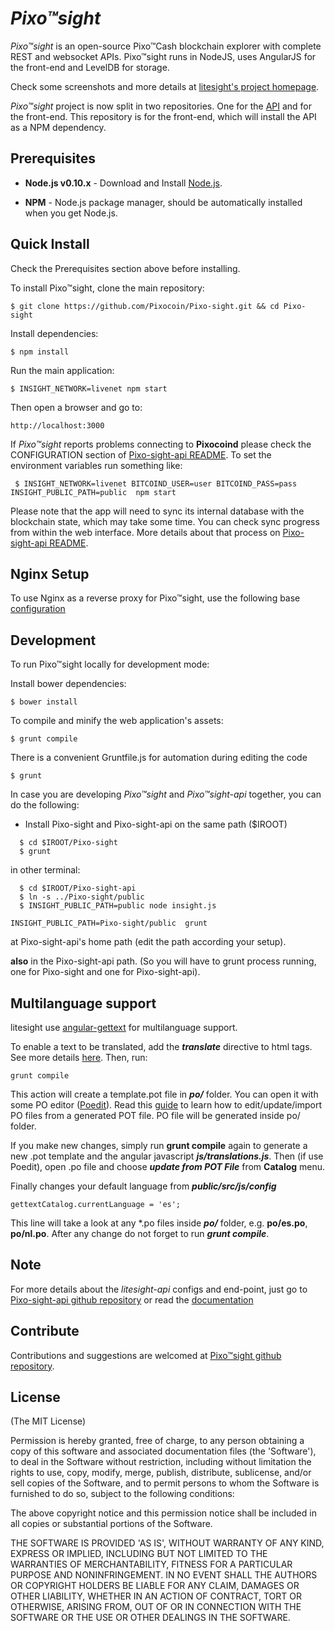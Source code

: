 # *Pixo™sight*

*Pixo™sight* is an open-source Pixo™Cash blockchain explorer with complete REST and websocket APIs.  Pixo™sight runs in NodeJS, uses AngularJS for the front-end and LevelDB for storage.

Check some screenshots and more details at [litesight's project homepage](https://github.com/pembo210/Litesight).

*Pixo™sight* project is now split in two repositories. One for the [API](https://github.com/Pixocoin/Pixo-sight-api)
and for the front-end. This repository is for the front-end, which will install the API as a NPM dependency.


## Prerequisites

* **Node.js v0.10.x** - Download and Install [Node.js](http://www.nodejs.org/download/).

* **NPM** - Node.js package manager, should be automatically installed when you get Node.js.


## Quick Install
  Check the Prerequisites section above before installing.

  To install Pixo™sight, clone the main repository:

    $ git clone https://github.com/Pixocoin/Pixo-sight.git && cd Pixo-sight

  Install dependencies:

    $ npm install
    
  Run the main application:

    $ INSIGHT_NETWORK=livenet npm start
    
  Then open a browser and go to:

    http://localhost:3000

  If *Pixo™sight* reports problems connecting to **Pixocoind** please check the CONFIGURATION section of 
  [Pixo-sight-api README](https://github.com/Pixocoin/Pixo-sight-api/blob/master/README.md). To set the 
  environment variables run something like:
  
     $ INSIGHT_NETWORK=livenet BITCOIND_USER=user BITCOIND_PASS=pass INSIGHT_PUBLIC_PATH=public  npm start


  Please note that the app will need to sync its internal database
  with the blockchain state, which may take some time. You can check
  sync progress from within the web interface. More details about that process
  on [Pixo-sight-api README](https://github.com/Pixocoin/Pixo-sight-api/blob/master/README.md). 
  
  
## Nginx Setup

To use Nginx as a reverse proxy for Pixo™sight, use the following base [configuration](https://gist.github.com/matiu/bdd5e55ff0ad90b54261)


## Development

To run Pixo™sight locally for development mode:

Install bower dependencies:

```
$ bower install
```

To compile and minify the web application's assets:

```
$ grunt compile
```

There is a convenient Gruntfile.js for automation during editing the code

```
$ grunt
```

In case you are developing *Pixo™sight* and *Pixo™sight-api* together, you can do the following:

* Install Pixo-sight and Pixo-sight-api on the same path ($IROOT)

```
  $ cd $IROOT/Pixo-sight
  $ grunt
```

in other terminal:

```
  $ cd $IROOT/Pixo-sight-api
  $ ln -s ../Pixo-sight/public
  $ INSIGHT_PUBLIC_PATH=public node insight.js 
```


``` 
INSIGHT_PUBLIC_PATH=Pixo-sight/public  grunt
```

at Pixo-sight-api's home path (edit the path according your setup).

**also** in the Pixo-sight-api path. (So you will have to grunt process running, one for Pixo-sight and one for Pixo-sight-api).


## Multilanguage support

litesight use [angular-gettext](http://angular-gettext.rocketeer.be) for
multilanguage support. 

To enable a text to be translated, add the ***translate*** directive to html tags. See more details [here](http://angular-gettext.rocketeer.be/dev-guide/annotate/). Then, run:

```
grunt compile
```

This action will create a template.pot file in ***po/*** folder. You can open
it with some PO editor ([Poedit](http://poedit.net)). Read this [guide](http://angular-gettext.rocketeer.be/dev-guide/translate/) to learn how to edit/update/import PO files from a generated POT file. PO file will be generated inside po/ folder.

If you make new changes, simply run **grunt compile** again to generate a new .pot template and the angular javascript ***js/translations.js***. Then (if use Poedit), open .po file and choose ***update from POT File*** from **Catalog** menu.

Finally changes your default language from ***public/src/js/config*** 

```
gettextCatalog.currentLanguage = 'es';
```

This line will take a look at any *.po files inside ***po/*** folder, e.g.
**po/es.po**, **po/nl.po**. After any change do not forget to run ***grunt
compile***.


## Note

For more details about the *litesight-api* configs and end-point, just go to [Pixo-sight-api github repository](https://github.com/Pixocoin/Pixo-sight-api) or read the [documentation](https://github.com/Pixocoin/Pixo-sight-api/blob/master/README.md)

## Contribute

Contributions and suggestions are welcomed at [Pixo™sight github repository](https://github.com/Pixocoin/Pixo-sight).


## License
(The MIT License)

Permission is hereby granted, free of charge, to any person obtaining
a copy of this software and associated documentation files (the
'Software'), to deal in the Software without restriction, including
without limitation the rights to use, copy, modify, merge, publish,
distribute, sublicense, and/or sell copies of the Software, and to
permit persons to whom the Software is furnished to do so, subject to
the following conditions:

The above copyright notice and this permission notice shall be
included in all copies or substantial portions of the Software.

THE SOFTWARE IS PROVIDED 'AS IS', WITHOUT WARRANTY OF ANY KIND,
EXPRESS OR IMPLIED, INCLUDING BUT NOT LIMITED TO THE WARRANTIES OF
MERCHANTABILITY, FITNESS FOR A PARTICULAR PURPOSE AND NONINFRINGEMENT.
IN NO EVENT SHALL THE AUTHORS OR COPYRIGHT HOLDERS BE LIABLE FOR ANY
CLAIM, DAMAGES OR OTHER LIABILITY, WHETHER IN AN ACTION OF CONTRACT,
TORT OR OTHERWISE, ARISING FROM, OUT OF OR IN CONNECTION WITH THE
SOFTWARE OR THE USE OR OTHER DEALINGS IN THE SOFTWARE.
